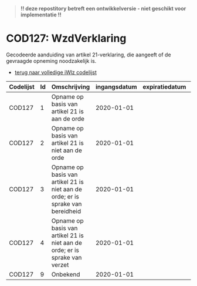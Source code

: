 > **!! deze repostitory betreft een ontwikkelversie - niet geschikt voor implementatie !!**
# COD127: WzdVerklaring	
Gecodeerde aanduiding van artikel 21-verklaring, die aangeeft of de gevraagde opneming noodzakelijk is.

* [terug naar volledige iWlz codelijst](../../iWlz-codelijsten.md)

|Codelijst|Id|Omschrijving|ingangsdatum|expiratiedatum|mutatiedatum|mutatie|
|:--|:--|:--|:--|:--|:--|:--|
|	COD127	|	1	|	Opname op basis van artikel 21 is aan de orde	|	2020-01-01	|		|	2019-06-01	|	toegevoegd	|
|	COD127	|	2	|	Opname op basis van artikel 21 is niet aan de orde	|	2020-01-01	|		|	2019-06-01	|	toegevoegd	|
|	COD127	|	3	|	Opname op basis van artikel 21 is niet aan de orde; er is sprake van bereidheid	|	2020-01-01	|		|	2019-06-01	|	toegevoegd	|
|	COD127	|	4	|	Opname op basis van artikel 21 is niet aan de orde; er is sprake van verzet	|	2020-01-01	|		|	2019-06-01	|	toegevoegd	|
|	COD127	|	9	|	Onbekend	|	2020-01-01	|		|	2019-06-01	|	toegevoegd	|
